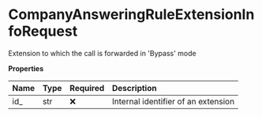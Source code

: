 # CompanyAnsweringRuleExtensionInfoRequest

Extension to which the call is forwarded in 'Bypass' mode

**Properties**

| Name | Type | Required | Description                         |
| :--- | :--- | :------- | :---------------------------------- |
| id\_ | str  | ❌       | Internal identifier of an extension |

<!-- This file was generated by liblab | https://liblab.com/ -->
